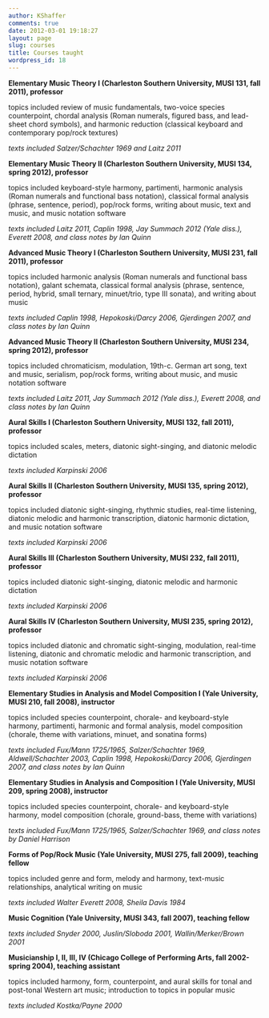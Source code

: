 ```yaml
---
author: KShaffer
comments: true
date: 2012-03-01 19:18:27
layout: page
slug: courses
title: Courses taught
wordpress_id: 18
---
```


**Elementary Music Theory I (Charleston Southern University, MUSI 131, fall 2011), professor**


topics included review of music fundamentals, two-voice species counterpoint, chordal analysis (Roman numerals, figured bass, and lead-sheet chord symbols), and harmonic reduction (classical keyboard and contemporary pop/rock textures)

_texts included Salzer/Schachter 1969 and Laitz 2011_

**Elementary Music Theory II (Charleston Southern University, MUSI 134, spring 2012), professor**

topics included keyboard-style harmony, partimenti, harmonic analysis (Roman numerals and functional bass notation), classical formal analysis (phrase, sentence, period), pop/rock forms, writing about music, text and music, and music notation software

_texts included Laitz 2011, Caplin 1998, Jay Summach 2012 (Yale diss.), Everett 2008, and class notes by Ian Quinn_

**Advanced Music Theory I (Charleston Southern University, MUSI 231, fall 2011), professor**

topics included harmonic analysis (Roman numerals and functional bass notation), galant schemata, classical formal analysis (phrase, sentence, period, hybrid, small ternary, minuet/trio, type III sonata), and writing about music

_texts included Caplin 1998, Hepokoski/Darcy 2006, Gjerdingen 2007, and class notes by Ian Quinn_

**Advanced Music Theory II (Charleston Southern University, MUSI 234, spring 2012), professor**

topics included chromaticism, modulation, 19th-c. German art song, text and music, serialism, pop/rock forms, writing about music, and music notation software

_texts included Laitz 2011, Jay Summach 2012 (Yale diss.), Everett 2008, and class notes by Ian Quinn_

**Aural Skills I (Charleston Southern University, MUSI 132, fall 2011), professor**

topics included scales, meters, diatonic sight-singing, and diatonic melodic dictation

_texts included Karpinski 2006_

**Aural Skills II (Charleston Southern University, MUSI 135, spring 2012), professor**

topics included diatonic sight-singing, rhythmic studies, real-time listening, diatonic melodic and harmonic transcription, diatonic harmonic dictation, and music notation software

_texts included Karpinski 2006_

**Aural Skills III (Charleston Southern University, MUSI 232, fall 2011), professor**

topics included diatonic sight-singing, diatonic melodic and harmonic dictation

_texts included Karpinski 2006_

**Aural Skills IV (Charleston Southern University, MUSI 235, spring 2012), professor**

topics included diatonic and chromatic sight-singing, modulation, real-time listening, diatonic and chromatic melodic and harmonic transcription, and music notation software

_texts included Karpinski 2006_

**Elementary Studies in Analysis and Model Composition I (Yale University, MUSI 210, fall 2008), instructor**

topics included species counterpoint, chorale- and keyboard-style harmony, partimenti, harmonic and formal analysis, model composition (chorale, theme with variations, minuet, and sonatina forms)

_texts included Fux/Mann 1725/1965, Salzer/Schachter 1969, Aldwell/Schachter 2003, Caplin 1998, Hepokoski/Darcy 2006, Gjerdingen 2007, and class notes by Ian Quinn_

**Elementary Studies in Analysis and Composition I (Yale University, MUSI 209, spring 2008), instructor**

topics included species counterpoint, chorale- and keyboard-style harmony, model composition (chorale, ground-bass, theme with variations)

_texts included Fux/Mann 1725/1965, Salzer/Schachter 1969, and class notes by Daniel Harrison_

**Forms of Pop/Rock Music (Yale University, MUSI 275, fall 2009), teaching fellow**

topics included genre and form, melody and harmony, text-music relationships, analytical writing on music

_texts included Walter Everett 2008, Sheila Davis 1984_

**Music Cognition (Yale University, MUSI 343, fall 2007), teaching fellow**

_texts included Snyder 2000, Juslin/Sloboda 2001, Wallin/Merker/Brown 2001_

**Musicianship I, II, III, IV (Chicago College of Performing Arts, fall 2002-spring 2004), teaching assistant**

topics included harmony, form, counterpoint, and aural skills for tonal and post-tonal Western art music; introduction to topics in popular music

_texts included Kostka/Payne 2000_
